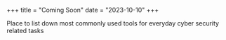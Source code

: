 +++
title = "Coming Soon"
date = "2023-10-10"
+++

Place to list down most commonly used tools for everyday cyber security related tasks



